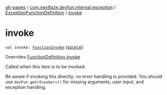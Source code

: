 [gh-pages](../../index.md) / [com.nextfaze.devfun.internal.exception](../index.md) / [ExceptionFunctionDefinition](index.md) / [invoke](./invoke.md)

# invoke

`val invoke: `[`FunctionInvoke`](../../com.nextfaze.devfun.function/-function-invoke.md) [(source)](https://github.com/NextFaze/dev-fun/tree/master/devfun-internal/src/main/java/com/nextfaze/devfun/internal/exception/ExceptionTypes.kt#L19)

Overrides [FunctionDefinition.invoke](../../com.nextfaze.devfun.function/-function-definition/invoke.md)

Called when this item is to be invoked.

Be aware if invoking this directly; no error handling is provided.
You should use `devFun.get<Invoker>()` for missing arguments, user input, and exception handling.

